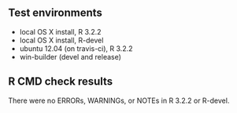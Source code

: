 ## Test environments
* local OS X install, R 3.2.2
* local OS X install, R-devel
* ubuntu 12.04 (on travis-ci), R 3.2.2
* win-builder (devel and release)

## R CMD check results
There were no ERRORs, WARNINGs, or NOTEs in R 3.2.2 or R-devel.